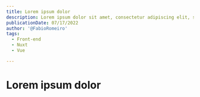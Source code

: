 ```yaml
---
title: Lorem ipsum dolor
description: Lorem ipsum dolor sit amet, consectetur adipiscing elit, sed do eiusmod tempor incididunt ut labore et dolore magna aliqua. Ut enim ad minim veniam, quis nostrud exercitation ullamco laboris nisi ut aliquip ex ea commodo consequat.
publicationDate: 07/17/2022
author: '@FabioRomeiro'
tags:
  - Front-end
  - Nuxt
  - Vue

---
```


# Lorem ipsum dolor